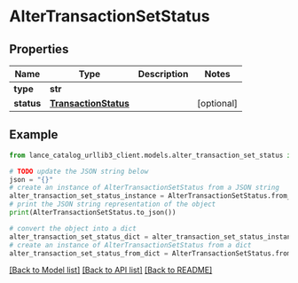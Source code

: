 # AlterTransactionSetStatus


## Properties

Name | Type | Description | Notes
------------ | ------------- | ------------- | -------------
**type** | **str** |  | 
**status** | [**TransactionStatus**](TransactionStatus.md) |  | [optional] 

## Example

```python
from lance_catalog_urllib3_client.models.alter_transaction_set_status import AlterTransactionSetStatus

# TODO update the JSON string below
json = "{}"
# create an instance of AlterTransactionSetStatus from a JSON string
alter_transaction_set_status_instance = AlterTransactionSetStatus.from_json(json)
# print the JSON string representation of the object
print(AlterTransactionSetStatus.to_json())

# convert the object into a dict
alter_transaction_set_status_dict = alter_transaction_set_status_instance.to_dict()
# create an instance of AlterTransactionSetStatus from a dict
alter_transaction_set_status_from_dict = AlterTransactionSetStatus.from_dict(alter_transaction_set_status_dict)
```
[[Back to Model list]](../README.md#documentation-for-models) [[Back to API list]](../README.md#documentation-for-api-endpoints) [[Back to README]](../README.md)


